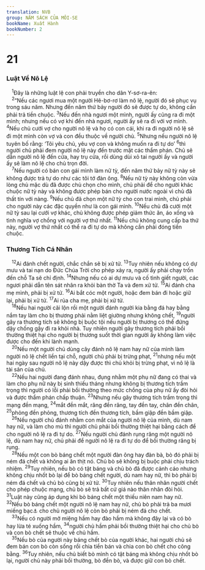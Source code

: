```yaml
---
translation: NVB
group: NĂM SÁCH CỦA MÔI-SE
bookName: Xuất Hành 
bookNumber: 2
---
```


<div class="title"><h1>21</h1><h3>Luật Về Nô Lệ </h3></div>
<span class="verse xu_21_1"> <sup>1</sup>Đây là những luật lệ con phải truyền cho dân Y-sơ-ra-ên: <br/></span>
<span class="verse xu_21_2"> <sup>2</sup>“Nếu các ngươi mua một người Hê-bơ-rơ làm nô lệ, người đó sẽ phục vụ trong sáu năm. Nhưng đến năm thứ bảy người đó sẽ được tự do, không cần phải trả tiền chuộc. </span>
<span class="verse xu_21_3"><sup>3</sup>Nếu đến nhà ngươi một mình, người ấy cũng ra đi một mình; nhưng nếu có vợ khi đến nhà ngươi, người ấy sẽ ra đi với vợ mình. </span>
<span class="verse xu_21_4"><sup>4</sup>Nếu chủ cưới vợ cho người nô lệ và họ có con cái, khi ra đi người nô lệ sẽ đi một mình còn vợ và con đều thuộc về người chủ. </span>
<span class="verse xu_21_5"><sup>5</sup>Nhưng nếu người nô lệ tuyên bố rằng: ‘Tôi yêu chủ, yêu vợ con và không muốn ra đi tự do’ </span>
<span class="verse xu_21_6"><sup>6</sup>thì người chủ phải đem người nô lệ này đến trước mặt các thẩm phán. Chủ sẽ dẫn người nô lệ đến cửa, hay trụ cửa, rồi dùng dùi xỏ tai người ấy và người ấy sẽ làm nô lệ cho chủ trọn đời. <br/></span>
<span class="verse xu_21_7"> <sup>7</sup>Nếu người có bán con gái mình làm nữ tỳ, đến năm thứ bảy nữ tỳ này sẽ không được trả tự do như các tôi tớ đàn ông. </span>
<span class="verse xu_21_8"><sup>8</sup>Nếu nữ tỳ này không còn vừa lòng chủ mặc dù đã được chủ chọn cho mình, chủ phải để cho người khác chuộc nữ tỳ này và không được phép bán cho người nước ngoài vì chủ đã thất tín với nàng. </span>
<span class="verse xu_21_9"><sup>9</sup>Nếu chủ đã chọn một nữ tỳ cho con trai mình, chủ phải cho người này các đặc quyền như là con gái mình. </span>
<span class="verse xu_21_10"><sup>10</sup>Nếu chủ đã cưới một nữ tỳ sau lại cưới vợ khác, chủ không được phép giảm thức ăn, áo xống và tình nghĩa vợ chồng với người vợ thứ nhất. </span>
<span class="verse xu_21_11"><sup>11</sup>Nếu chủ không cung cấp ba thứ này, người vợ thứ nhất có thể ra đi tự do mà không cần phải đóng tiền chuộc. <br/></span>
<div class="title"><h3>Thương Tích Cá Nhân </h3></div>
<span class="verse xu_21_12"> <sup>12</sup>Ai đánh chết người, chắc chắn sẽ bị xử tử. </span>
<span class="verse xu_21_13"><sup>13</sup>Tuy nhiên nếu không có dự mưu và tai nạn do Đức Chúa Trời cho phép xảy ra, người ấy phải chạy trốn đến chỗ Ta sẽ chỉ định. </span>
<span class="verse xu_21_14"><sup>14</sup>Nhưng nếu có ai dự mưu và cố tình giết người, các ngươi phải dẫn tên sát nhân ra khỏi bàn thờ Ta và đem xử tử. </span>
<span class="verse xu_21_15"><sup>15</sup>Ai đánh cha mẹ mình, phải bị xử tử. </span>
<span class="verse xu_21_16"><sup>16</sup>Ai bắt cóc một người, hoặc đem bán đi hoặc giữ lại, phải bị xử tử. </span>
<span class="verse xu_21_17"><sup>17</sup>Ai rủa cha mẹ, phải bị xử tử. <br/></span>
<span class="verse xu_21_18"> <sup>18</sup>Nếu hai người cãi lộn rồi một người đánh người kia bằng đá hay bằng nắm tay làm cho bị thương phải nằm liệt giường nhưng không chết, </span>
<span class="verse xu_21_19"><sup>19</sup>người gây ra thương tích sẽ không bị buộc tội nếu người bị thương có thể đứng dậy chống gậy đi ra khỏi nhà. Tuy nhiên người gây thương tích phải bồi thường thiệt hại cho người bị thương suốt thời gian người ấy không làm việc được cho đến khi lành mạnh. <br/></span>
<span class="verse xu_21_20"> <sup>20</sup>Nếu một người chủ dùng cây đánh nô lệ nam hay nữ của mình làm người nô lệ chết liền tại chỗ, người chủ phải bị trừng phạt, </span>
<span class="verse xu_21_21"><sup>21</sup>nhưng nếu một hai ngày sau người nô lệ này dậy được thì chủ khỏi bị trừng phạt, vì nô lệ là tài sản của chủ. <br/></span>
<span class="verse xu_21_22"> <sup>22</sup>Nếu hai người đang đánh nhau, đụng nhằm một phụ nữ đang có thai và làm cho phụ nữ này bị sinh thiếu tháng nhưng không bị thương tích trầm trọng thì người có lỗi phải bồi thường theo mức chồng của phụ nữ ấy đòi hỏi và được thẩm phán chấp thuận. </span>
<span class="verse xu_21_23"><sup>23</sup>Nhưng nếu gây thương tích trầm trọng thì mạng đền mạng, </span>
<span class="verse xu_21_24"><sup>24</sup>mắt đền mắt, răng đền răng, tay đền tay, chân đền chân, </span>
<span class="verse xu_21_25"><sup>25</sup>phỏng đền phỏng, thương tích đền thương tích, bầm giập đền bầm giập. <br/></span>
<span class="verse xu_21_26"> <sup>26</sup>Nếu người chủ đánh nhằm con mắt của người nô lệ của mình, dù nam hay nữ, và làm cho mù thì người chủ phải bồi thường thiệt hại bằng cách để cho người nô lệ ra đi tự do. </span>
<span class="verse xu_21_27"><sup>27</sup>Nếu người chủ đánh rụng răng một người nô lệ, dù nam hay nữ, chủ phải để người nô lệ ra đi tự do để bồi thường răng bị rụng. <br/></span>
<span class="verse xu_21_28"> <sup>28</sup>Nếu một con bò báng chết một người đàn ông hay đàn bà, bò đó phải bị ném đá chết và không ai ăn thịt nó. Chủ bò sẽ không bị buộc phải chịu trách nhiệm. </span>
<span class="verse xu_21_29"><sup>29</sup>Tuy nhiên, nếu bò có tật báng và chủ bò đã được cảnh cáo nhưng không chịu nhốt bò lại để bò báng chết người, dù nam hay nữ, thì bò phải bị ném đá chết và chủ bò cũng bị xử tử. </span>
<span class="verse xu_21_30"><sup>30</sup>Tuy nhiên nếu thân nhân người chết cho phép chuộc mạng, chủ bò sẽ trả bất cứ giá nào thân nhân đòi hỏi. </span>
<span class="verse xu_21_31"><sup>31</sup>Luật này cũng áp dụng khi bò báng chết một thiếu niên nam hay nữ. </span>
<span class="verse xu_21_32"><sup>32</sup>Nếu bò báng chết một người nô lệ nam hay nữ, chủ bò phải trả ba mươi miếng bạc<a data-toggle="tooltip" data-placement="bottom" title="30 shekels, độ 300gm bạc">⚓</a> cho chủ người nô lệ còn bò phải bị ném đá cho chết. <br/></span>
<span class="verse xu_21_33"> <sup>33</sup>Nếu có người mở miệng hầm hay đào hầm mà không đậy lại và có bò hay lừa té xuống hầm, </span>
<span class="verse xu_21_34"><sup>34</sup>người chủ hầm phải bồi thường thiệt hại cho chủ bò và con bò chết sẽ thuộc về chủ hầm. <br/></span>
<span class="verse xu_21_35"> <sup>35</sup>Nếu bò của người này báng chết bò của người khác, hai người chủ sẽ đem bán con bò còn sống rồi chia tiền bán và chia con bò chết cho công bằng. </span>
<span class="verse xu_21_36"><sup>36</sup>Tuy nhiên, nếu chủ biết bò mình có tật báng mà không chịu nhốt bò lại, người chủ này phải bồi thường, bò đền bò, và được giữ con bò chết. <br/></span>
